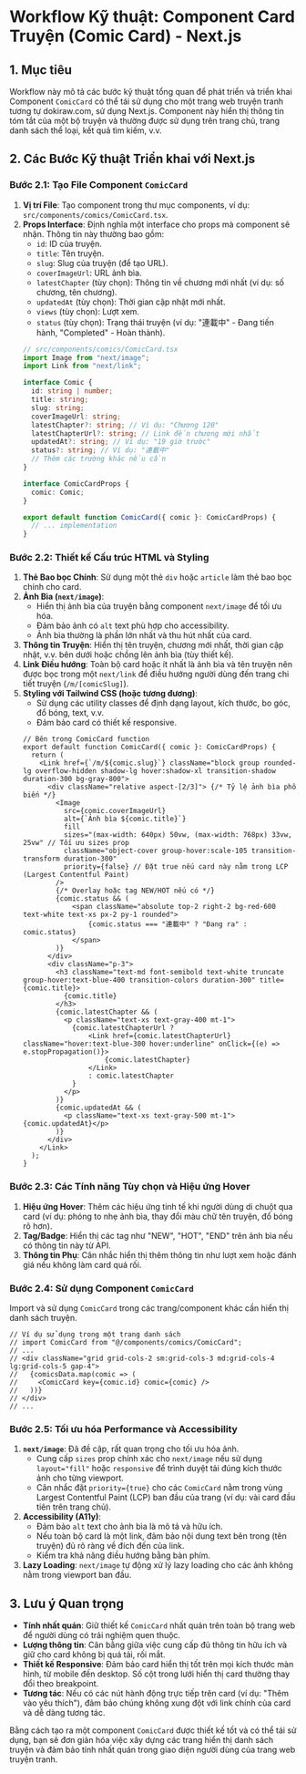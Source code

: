 # Workflow Kỹ thuật: Component Card Truyện (Comic Card) - Next.js

## 1. Mục tiêu

Workflow này mô tả các bước kỹ thuật tổng quan để phát triển và triển khai Component `ComicCard` có thể tái sử dụng cho một trang web truyện tranh tương tự dokiraw.com, sử dụng Next.js. Component này hiển thị thông tin tóm tắt của một bộ truyện và thường được sử dụng trên trang chủ, trang danh sách thể loại, kết quả tìm kiếm, v.v.

## 2. Các Bước Kỹ thuật Triển khai với Next.js

### Bước 2.1: Tạo File Component `ComicCard`

1.  **Vị trí File**: Tạo component trong thư mục components, ví dụ: `src/components/comics/ComicCard.tsx`.
2.  **Props Interface**: Định nghĩa một interface cho props mà component sẽ nhận. Thông tin này thường bao gồm:
    *   `id`: ID của truyện.
    *   `title`: Tên truyện.
    *   `slug`: Slug của truyện (để tạo URL).
    *   `coverImageUrl`: URL ảnh bìa.
    *   `latestChapter` (tùy chọn): Thông tin về chương mới nhất (ví dụ: số chương, tên chương).
    *   `updatedAt` (tùy chọn): Thời gian cập nhật mới nhất.
    *   `views` (tùy chọn): Lượt xem.
    *   `status` (tùy chọn): Trạng thái truyện (ví dụ: "連載中" - Đang tiến hành, "Completed" - Hoàn thành).
    ```typescript
    // src/components/comics/ComicCard.tsx
    import Image from "next/image";
    import Link from "next/link";

    interface Comic {
      id: string | number;
      title: string;
      slug: string;
      coverImageUrl: string;
      latestChapter?: string; // Ví dụ: "Chương 120"
      latestChapterUrl?: string; // Link đến chương mới nhất
      updatedAt?: string; // Ví dụ: "19 giờ trước"
      status?: string; // Ví dụ: "連載中"
      // Thêm các trường khác nếu cần
    }

    interface ComicCardProps {
      comic: Comic;
    }

    export default function ComicCard({ comic }: ComicCardProps) {
      // ... implementation
    }
    ```

### Bước 2.2: Thiết kế Cấu trúc HTML và Styling

1.  **Thẻ Bao bọc Chính**: Sử dụng một thẻ `div` hoặc `article` làm thẻ bao bọc chính cho card.
2.  **Ảnh Bìa (`next/image`)**:
    *   Hiển thị ảnh bìa của truyện bằng component `next/image` để tối ưu hóa.
    *   Đảm bảo ảnh có `alt` text phù hợp cho accessibility.
    *   Ảnh bìa thường là phần lớn nhất và thu hút nhất của card.
3.  **Thông tin Truyện**: Hiển thị tên truyện, chương mới nhất, thời gian cập nhật, v.v. bên dưới hoặc chồng lên ảnh bìa (tùy thiết kế).
4.  **Link Điều hướng**: Toàn bộ card hoặc ít nhất là ảnh bìa và tên truyện nên được bọc trong một `next/link` để điều hướng người dùng đến trang chi tiết truyện (`/m/[comicSlug]`).
5.  **Styling với Tailwind CSS (hoặc tương đương)**:
    *   Sử dụng các utility classes để định dạng layout, kích thước, bo góc, đổ bóng, text, v.v.
    *   Đảm bảo card có thiết kế responsive.
    ```tsx
    // Bên trong ComicCard function
    export default function ComicCard({ comic }: ComicCardProps) {
      return (
        <Link href={`/m/${comic.slug}`} className="block group rounded-lg overflow-hidden shadow-lg hover:shadow-xl transition-shadow duration-300 bg-gray-800">
          <div className="relative aspect-[2/3]"> {/* Tỷ lệ ảnh bìa phổ biến */}
            <Image
              src={comic.coverImageUrl}
              alt={`Ảnh bìa ${comic.title}`}
              fill
              sizes="(max-width: 640px) 50vw, (max-width: 768px) 33vw, 25vw" // Tối ưu sizes prop
              className="object-cover group-hover:scale-105 transition-transform duration-300"
              priority={false} // Đặt true nếu card này nằm trong LCP (Largest Contentful Paint)
            />
            {/* Overlay hoặc tag NEW/HOT nếu có */}
            {comic.status && (
                <span className="absolute top-2 right-2 bg-red-600 text-white text-xs px-2 py-1 rounded">
                    {comic.status === "連載中" ? "Đang ra" : comic.status}
                </span>
            )}
          </div>
          <div className="p-3">
            <h3 className="text-md font-semibold text-white truncate group-hover:text-blue-400 transition-colors duration-300" title={comic.title}>
              {comic.title}
            </h3>
            {comic.latestChapter && (
              <p className="text-xs text-gray-400 mt-1">
                {comic.latestChapterUrl ? 
                    <Link href={comic.latestChapterUrl} className="hover:text-blue-300 hover:underline" onClick={(e) => e.stopPropagation()}>
                        {comic.latestChapter}
                    </Link> 
                    : comic.latestChapter
                }
              </p>
            )}
            {comic.updatedAt && (
              <p className="text-xs text-gray-500 mt-1">{comic.updatedAt}</p>
            )}
          </div>
        </Link>
      );
    }
    ```

### Bước 2.3: Các Tính năng Tùy chọn và Hiệu ứng Hover

1.  **Hiệu ứng Hover**: Thêm các hiệu ứng tinh tế khi người dùng di chuột qua card (ví dụ: phóng to nhẹ ảnh bìa, thay đổi màu chữ tên truyện, đổ bóng rõ hơn).
2.  **Tag/Badge**: Hiển thị các tag như "NEW", "HOT", "END" trên ảnh bìa nếu có thông tin này từ API.
3.  **Thông tin Phụ**: Cân nhắc hiển thị thêm thông tin như lượt xem hoặc đánh giá nếu không làm card quá rối.

### Bước 2.4: Sử dụng Component `ComicCard`

Import và sử dụng `ComicCard` trong các trang/component khác cần hiển thị danh sách truyện.

```tsx
// Ví dụ sử dụng trong một trang danh sách
// import ComicCard from "@/components/comics/ComicCard";
// ...
// <div className="grid grid-cols-2 sm:grid-cols-3 md:grid-cols-4 lg:grid-cols-5 gap-4">
//   {comicsData.map(comic => (
//     <ComicCard key={comic.id} comic={comic} />
//   ))}
// </div>
// ...
```

### Bước 2.5: Tối ưu hóa Performance và Accessibility

1.  **`next/image`**: Đã đề cập, rất quan trọng cho tối ưu hóa ảnh.
    *   Cung cấp `sizes` prop chính xác cho `next/image` nếu sử dụng `layout="fill"` hoặc `responsive` để trình duyệt tải đúng kích thước ảnh cho từng viewport.
    *   Cân nhắc đặt `priority={true}` cho các `ComicCard` nằm trong vùng Largest Contentful Paint (LCP) ban đầu của trang (ví dụ: vài card đầu tiên trên trang chủ).
2.  **Accessibility (A11y)**:
    *   Đảm bảo `alt` text cho ảnh bìa là mô tả và hữu ích.
    *   Nếu toàn bộ card là một link, đảm bảo nội dung text bên trong (tên truyện) đủ rõ ràng về đích đến của link.
    *   Kiểm tra khả năng điều hướng bằng bàn phím.
3.  **Lazy Loading**: `next/image` tự động xử lý lazy loading cho các ảnh không nằm trong viewport ban đầu.

## 3. Lưu ý Quan trọng

*   **Tính nhất quán**: Giữ thiết kế `ComicCard` nhất quán trên toàn bộ trang web để người dùng có trải nghiệm quen thuộc.
*   **Lượng thông tin**: Cân bằng giữa việc cung cấp đủ thông tin hữu ích và giữ cho card không bị quá tải, rối mắt.
*   **Thiết kế Responsive**: Đảm bảo card hiển thị tốt trên mọi kích thước màn hình, từ mobile đến desktop. Số cột trong lưới hiển thị card thường thay đổi theo breakpoint.
*   **Tương tác**: Nếu có các nút hành động trực tiếp trên card (ví dụ: "Thêm vào yêu thích"), đảm bảo chúng không xung đột với link chính của card và dễ dàng tương tác.

Bằng cách tạo ra một component `ComicCard` được thiết kế tốt và có thể tái sử dụng, bạn sẽ đơn giản hóa việc xây dựng các trang hiển thị danh sách truyện và đảm bảo tính nhất quán trong giao diện người dùng của trang web truyện tranh.
